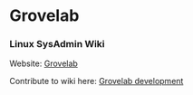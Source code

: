 # Grovelab
### Linux SysAdmin Wiki

Website:
[Grovelab](http://infinitetutts.github.io/grovelab)


Contribute to wiki here: 
[Grovelab development](https://github.com/Infinitetutts/grovelab-dev)
